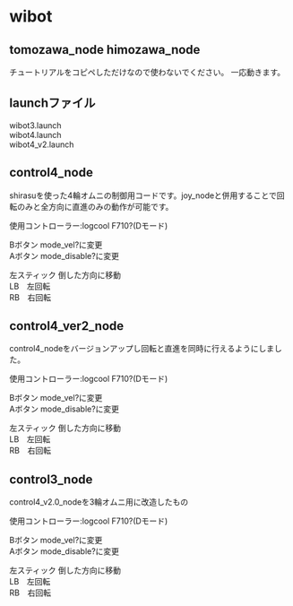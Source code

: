 # wibot
## tomozawa_node himozawa_node
チュートリアルをコピペしただけなので使わないでください。
一応動きます。  

## launchファイル
wibot3.launch  
wibot4.launch  
wibot4_v2.launch

## control4_node
shirasuを使った4輪オムニの制御用コードです。joy_nodeと併用することで回転のみと全方向に直進のみの動作が可能です。  

使用コントローラー:logcool F710?(Dモード)  

Bボタン mode_vel?に変更  
Aボタン mode_disable?に変更  

左スティック 倒した方向に移動  
LB　左回転  
RB　右回転  

## control4_ver2_node
control4_nodeをバージョンアップし回転と直進を同時に行えるようにしました。  

使用コントローラー:logcool F710?(Dモード)  

Bボタン mode_vel?に変更  
Aボタン mode_disable?に変更  

左スティック 倒した方向に移動  
LB　左回転  
RB　右回転  

## control3_node
control4_v2.0_nodeを3輪オムニ用に改造したもの  

使用コントローラー:logcool F710?(Dモード)  

Bボタン mode_vel?に変更  
Aボタン mode_disable?に変更  

左スティック 倒した方向に移動   
LB　左回転  
RB　右回転  
